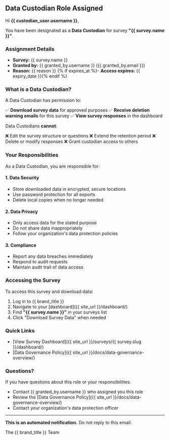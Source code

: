 ## Data Custodian Role Assigned

Hi **{{ custodian_user.username }}**,

You have been designated as a **Data Custodian** for survey **"{{ survey.name }}"**.

### Assignment Details

- **Survey:** {{ survey.name }}
- **Granted by:** {{ granted_by.username }} ({{ granted_by.email }})
- **Reason:** {{ reason }}
  {% if expires_at %}- **Access expires:** {{ expiry_date }}{% endif %}

### What is a Data Custodian?

A Data Custodian has permission to:

✅ **Download survey data** for approved purposes
✅ **Receive deletion warning emails** for this survey
✅ **View survey responses** in the dashboard

Data Custodians **cannot**:

❌ Edit the survey structure or questions
❌ Extend the retention period
❌ Delete or modify responses
❌ Grant custodian access to others

### Your Responsibilities

As a Data Custodian, you are responsible for:

#### 1. Data Security

- Store downloaded data in encrypted, secure locations
- Use password protection for all exports
- Delete local copies when no longer needed

#### 2. Data Privacy

- Only access data for the stated purpose
- Do not share data inappropriately
- Follow your organization's data protection policies

#### 3. Compliance

- Report any data breaches immediately
- Respond to audit requests
- Maintain audit trail of data access

### Accessing the Survey

To access this survey and download data:

1. Log in to {{ brand_title }}
2. Navigate to your [dashboard]({{ site_url }}/dashboard/)
3. Find **"{{ survey.name }}"** in your surveys list
4. Click "Download Survey Data" when needed

### Quick Links

- [View Survey Dashboard]({{ site_url }}/surveys/{{ survey.slug }}/dashboard/)
- [Data Governance Policy]({{ site_url }}/docs/data-governance-overview/)

### Questions?

If you have questions about this role or your responsibilities:

- Contact {{ granted_by.username }} who assigned you this role
- Review the [Data Governance Policy]({{ site_url }}/docs/data-governance-overview/)
- Contact your organization's data protection officer

---

**This is an automated notification.** Do not reply to this email.

The {{ brand_title }} Team
